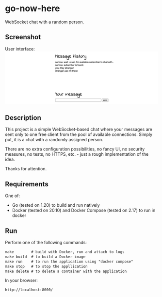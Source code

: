 # go-now-here
WebSocket chat with a random person.

## Screenshot
User interface:
![image](assets/main_page.png)

## Description
This project is a simple WebSocket-based chat where your messages are sent only to one free client from the pool of available connections. Simply put, it is a chat with a randomly assigned person.

There are no extra configuration possibilities, no fancy UI, no security measures, no tests, no HTTPS, etc. - just a rough implementation of the idea.

Thanks for attention.

## Requirements
One of:
- Go (tested on 1.20) to build and run natively
- Docker (tested on 20.10) and Docker Compose (tested on 2.17) to run in docker

## Run
Perform one of the following commands:
```
make        # build with Docker, run and attach to logs
make build  # to build a Docker image
make run    # to run the application using "docker compose"
make stop   # to stop the appllication
make delete # to delete a container with the application
```
In your browser:
```
http://localhost:8000/
```

